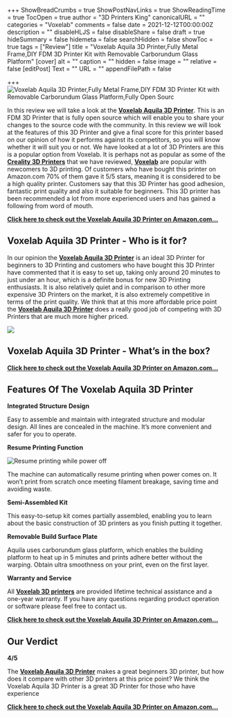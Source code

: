 +++
ShowBreadCrumbs = true
ShowPostNavLinks = true
ShowReadingTime = true
TocOpen = true
author = "3D Printers King"
canonicalURL = ""
categories = "Voxelab"
comments = false
date = 2021-12-12T00:00:00Z
description = ""
disableHLJS = false
disableShare = false
draft = true
hideSummary = false
hidemeta = false
searchHidden = false
showToc = true
tags = ["Review"]
title = "Voxelab Aquila 3D Printer,Fully Metal Frame,DIY FDM 3D Printer Kit with Removable Carborundum Glass Platform"
[cover]
alt = ""
caption = ""
hidden = false
image = ""
relative = false
[editPost]
Text = ""
URL = ""
appendFilePath = false

+++
![Voxelab Aquila 3D Printer,Fully Metal Frame,DIY FDM 3D Printer Kit with Removable Carborundum Glass Platform,Fully Open Sourc](https://images-na.ssl-images-amazon.com/images/I/51wBPkGcqPS._AC_UL604_SR604,400_.jpg)

In this review we will take a look at the [**Voxelab Aquila 3D Printer**](#).  This is an FDM 3D Printer that is fully open source which will enable you to share your changes to the source code with the community.  In this review we will look at the features of this 3D Printer and give a final score for this printer based on our opinion of how it performs against its competitors, so you will know whether it will suit you or not.  We have looked at a lot of 3D Printers are this is a popular option from Voxelab.  It is perhaps not as popular as some of the [**Creality 3D Printers**](#) that we have reviewed, [**Voxelab**](#) are popular with newcomers to 3D printing.  Of customers who have bought this printer on Amazon.com 70% of them gave it 5/5 stars, meaning it is considered to be a high quality printer.  Customers say that this 3D Printer has good adhesion, fantastic print quality and also it suitable for beginners.  This 3D printer has been recommended a lot from more experienced users and has gained a following from word of mouth.

[**Click here to check out the Voxelab Aquila 3D Printer on Amazon.com…**](#)

## Voxelab Aquila 3D Printer - Who is it for?

In our opinion the [**Voxelab Aquila 3D Printer**](#) is an ideal 3D Printer for beginners to 3D Printing and customers who have bought this 3D Printer have commented that it is easy to set up, taking only around 20 minutes to just under an hour, which is a definite bonus for new 3D Printing enthusiasts.  It is also relatively quiet and in comparison to other more expensive 3D Printers on the market, it is also extremely competitive in terms of the print quality.  We think that at this more affordable price point the [**Voxelab Aquila 3D Printer**](#) does a really good job of competing with 3D Printers that are much more higher priced.

![](/uploads/e0f0a9da-501d-424b-805c-f97c90e15f98.png)

## Voxelab Aquila 3D Printer - What’s in the box?

[**Click here to check out the Voxelab Aquila 3D Printer on Amazon.com…**](#)

## Features Of The Voxelab Aquila 3D Printer

**Integrated Structure Design**

Easy to assemble and maintain with integrated structure and modular design. All lines are concealed in the machine. It’s more convenient and safer for you to operate.

**Resume Printing Function**

![Resume printing while power off](/uploads/4ec58ba7-fa31-44b2-a59d-cfefc36cc9b3.jpeg "Resume printing while power off")

The machine can automatically resume printing when power comes on. It won’t print from scratch once meeting filament breakage, saving time and avoiding waste.

**Semi-Assembled Kit**

This easy-to-setup kit comes partially assembled, enabling you to learn about the basic construction of 3D printers as you finish putting it together.

**Removable Build Surface Plate**

Aquila uses carborundum glass platform, which enables the building platform to heat up in 5 minutes and prints adhere better without the warping. Obtain ultra smoothness on your print, even on the first layer.

**Warranty and Service**

All [**Voxelab 3D printers**](#) are provided lifetime technical assistance and a one-year warranty. If you have any questions regarding product operation or software please feel free to contact us.

[**Click here to check out the Voxelab Aquila 3D Printer on Amazon.com…**](#)

## Our Verdict

**4/5**

The [**Voxelab Aquila 3D Printer**](#) makes a great beginners 3D printer, but how does it compare with other 3D printers at this price point?  We think the Voxelab Aquila 3D Printer is a great 3D Printer for those who have experience 

[**Click here to check out the Voxelab Aquila 3D Printer on Amazon.com…**](#)